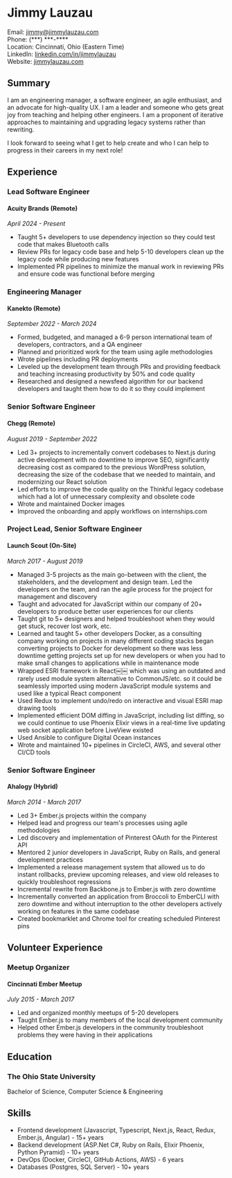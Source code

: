 Jimmy Lauzau
============

Email: jimmy@jimmylauzau.com  
Phone: (\*\*\*) \*\*\*-\*\*\*\*  
Location: Cincinnati, Ohio (Eastern Time)  
LinkedIn: [linkedin.com/in/jimmylauzau](https://www.linkedin.com/in/jimmylauzau/)  
Website: [jimmylauzau.com](http://www.jimmylauzau.com/)


Summary
-------

I am an engineering manager, a software engineer, an agile enthusiast, and an advocate for high-quality UX. I am a leader and someone who gets great joy from teaching and helping other engineers. I am a proponent of iterative approaches to maintaining and upgrading legacy systems rather than rewriting.

I look forward to seeing what I get to help create and who I can help to progress in their careers in my next role!


Experience
----------

### Lead Software Engineer
#### Acuity Brands (Remote)
_April 2024 - Present_

- Taught 5+ developers to use dependency injection so they could test code that makes Bluetooth calls
- Review PRs for legacy code base and help 5-10 developers clean up the legacy code while producing new features
- Implemented PR pipelines to minimize the manual work in reviewing PRs and ensure code was functional before merging

### Engineering Manager
#### Kanekto (Remote)
_September 2022 - March 2024_

- Formed, budgeted, and managed a 6-9 person international team of developers, contractors, and a QA engineer
- Planned and prioritized work for the team using agile methodologies
- Wrote pipelines including PR deployments
- Leveled up the development team through PRs and providing feedback and teaching increasing productivity by 50% and code quality
- Researched and designed a newsfeed algorithm for our backend developers and taught them how to do it so they could implement

### Senior Software Engineer
#### Chegg (Remote)
_August 2019 - September 2022_

- Led 3+ projects to incrementally convert codebases to Next.js during active development with no downtime to improve SEO, significantly decreasing cost as compared to the previous WordPress solution, decreasing the size of the codebase that we needed to maintain, and modernizing our React solution
- Led efforts to improve the code quality on the Thinkful legacy codebase which had a lot of unnecessary complexity and obsolete code
- Wrote and maintained Docker images
- Improved the onboarding and apply workflows on internships.com

### Project Lead, Senior Software Engineer
#### Launch Scout (On-Site)
_March 2017 - August 2019_

- Managed 3-5 projects as the main go-between with the client, the stakeholders, and the development and design team. Led the developers on the team, and ran the agile process for the project for management and discovery
- Taught and advocated for JavaScript within our company of 20+ developers to produce better user experiences for our clients
- Taught git to 5+ designers and helped troubleshoot when they would get stuck, recover lost work, etc.
- Learned and taught 5+ other developers Docker, as a consulting company working on projects in many different coding stacks began converting projects to Docker for development so there was less downtime getting projects set up for new developers or when you had to make small changes to applications while in maintenance mode
- Wrapped ESRI framework in React￼￼ which was using an outdated and rarely used module system alternative to CommonJS/etc. so it could be seamlessly imported using modern JavaScript module systems and used like a typical React component
- Used Redux to implement undo/redo on interactive and visual ESRI map drawing tools
- Implemented efficient DOM diffing in JavaScript, including list diffing, so we could continue to use Phoenix Elixir views in a real-time live updating web socket application before LiveView existed
- Used Ansible to configure Digital Ocean instances
- Wrote and maintained 10+ pipelines in CircleCI, AWS, and several other CI/CD tools

### Senior Software Engineer
#### Ahalogy (Hybrid)
_March 2014 - March 2017_

- Led 3+ Ember.js projects within the company
- Helped lead and progress our team's processes using agile methodologies
- Led discovery and implementation of Pinterest OAuth for the Pinterest API
- Mentored 2 junior developers in JavaScript, Ruby on Rails, and general development practices
- Implemented a release management system that allowed us to do instant rollbacks, preview upcoming releases, and view old releases to quickly troubleshoot regressions
- Incremental rewrite from Backbone.js to Ember.js with zero downtime
- Incrementally converted an application from Broccoli to EmberCLI with zero downtime and without interruption to the other developers actively working on features in the same codebase
- Created bookmarklet and Chrome tool for creating scheduled Pinterest pins


Volunteer Experience
--------------------

### Meetup Organizer
#### Cincinnati Ember Meetup
_July 2015 - March 2017_

- Led and organized monthly meetups of 5-20 developers
- Taught Ember.js to many members of the local development community
- Helped other Ember.js developers in the community troubleshoot problems they were having in their applications


Education
---------

### The Ohio State University
Bachelor of Science, Computer Science & Engineering


Skills
------

- Frontend development (Javascript, Typescript, Next.js, React, Redux, Ember.js, Angular) - 15+ years
- Backend development (ASP.Net C#, Ruby on Rails, Elixir Phoenix, Python Pyramid) - 10+ years
- DevOps (Docker, CircleCI, GitHub Actions, AWS) - 6 years
- Databases (Postgres, SQL Server) - 10+ years
